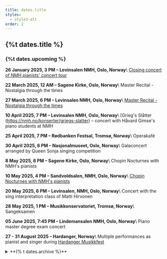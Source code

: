 ```yaml
---
title: dates.title
styles:
  - style3-alt
order: 2
---
```

## {%t dates.title %}
### {%t dates.upcoming %}

**26 January 2025, 3 PM – Levinsalen NMH, Oslo, Norway**\\
[Closing concert of NMH pianists' concert tour](https://nmh.no/konserter/lyden-av-natur)

**22 March 2025, 12 AM – Sagene Kirke, Oslo, Norway**\\
Master Recital - Nostalgia through the times

**27 March 2025, 6 PM – Levinsalen NMH, Oslo, Norway**\\
[Master Recital - Nostalgia through the times](https://nmh.no/konserter/nostalgi-gjennom-tiden)

**10 April 2025, 7 PM – Levinsalen NMH, Oslo, Norway**\\
[Grieg's Slåtter (https://nmh.no/konserter/griegs-slatter) – concert with Håvard Gimse's piano students at NMH

**25 April 2025, 7 PM – Rødbanken Festsal, Tromsø, Norway**\\
Operakafé

**30 April 2025, 6 PM – Nasjonalmuseet, Oslo, Norway**\\
Galaconcert arranged by Queen Sonja singing competition

**8 May 2025, 6 PM – Sagene Kirke, Oslo, Norway**\\
Chopin Nocturnes with NMH's pianists

**10 May 2025, 4 PM – Sandvoldsalen, NMH, Oslo, Norway**\\
[Chopin Nocturnes with NMH's pianists](https://nmh.no/en/concerts/nocturnes-og-polonaises-by-frederic-chopin)

**20 May 2025, 6 PM – Levinsalen, NMH, Oslo, Norway**\\
Concert with the sing interpretation class of Matti Hirvonen

**28 May 2025, 1 PM – Musikkonservatoriet, Tromsø, Norway**\\
Sangeksamen


**05 June 2025, 7:45 PM – Lindemansalen NMH, Oslo, Norway**\\
Piano master degree exam concert

**27 - 31 August 2025 – Hardanger, Norway**\\
Multiple performances as pianist and singer during [Hardanger Musikkfest](https://www.hardangermusikkfest.no/)

<details markdown="block">
<summary markdown="block">
**{% t dates.archive %}**
</summary>

**06 August 2024 – Venabu Fjellhotell, Norway**\\
solo piano recital

**20 July 2024, 7 PM – Gasteig Munich, Germany**\\
piano soloist at "vokalSinn" Choir Festival

**03 June 2024 – Musikkonservatoriet Tromsø, Norway**\\
Singing exam concert

**11 May 2024 – Sagene kirke, Oslo, Norway**\\
Schubert Complete Piano Sonatas marathon concert together with NMH pianists

**10 May 2024 – Lindemansalen NMH, Oslo, Norway**\\
Concert in cooperation with the Polish embassy

**03 May 2024 – Levinsalen NMH, Oslo, Norway**\\
Schuberts Complete Piano Sonatas concert together with NMH pianists

**16 April 2024 – Lahti, Finland**\\
Concert as part of the ERASMUS funded BAIL project

**22-28 January 2024 – Lillesand/Kristiansand, Norway**\\
Concert Tour with NMH pianists
</details>
